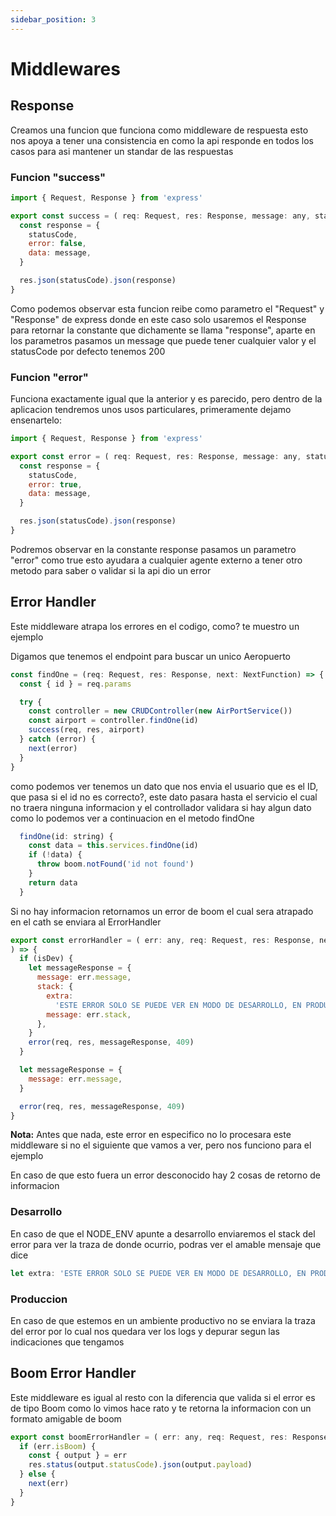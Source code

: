 ```yaml
---
sidebar_position: 3
---
```


# Middlewares

## Response

Creamos una funcion que funciona como middleware de respuesta esto nos apoya a tener una consistencia en como la api responde en todos los casos para asi mantener un standar de las respuestas

### Funcion "success"

```javascript
import { Request, Response } from 'express'

export const success = ( req: Request, res: Response, message: any, statusCode = 200) => {
  const response = {
    statusCode,
    error: false,
    data: message,
  }

  res.json(statusCode).json(response)
}
```

Como podemos observar esta funcion reibe como parametro el "Request" y "Response" de express donde en este caso solo usaremos el Response para retornar la constante que dichamente se llama "response", aparte en los parametros pasamos un message que puede tener cualquier valor y el statusCode por defecto tenemos 200

### Funcion "error"

Funciona exactamente igual que la anterior y es parecido, pero dentro de la aplicacion tendremos unos usos particulares, primeramente dejamo ensenartelo:

```javascript
import { Request, Response } from 'express'

export const error = ( req: Request, res: Response, message: any, statusCode = 500 ) => {
  const response = {
    statusCode,
    error: true,
    data: message,
  }

  res.json(statusCode).json(response)
}
```

Podremos observar en la constante response pasamos un parametro "error" como true esto ayudara a cualquier agente externo a tener otro metodo para saber o validar si la api dio un error

## Error Handler

Este middleware atrapa los errores en el codigo, como? te muestro un ejemplo

Digamos que tenemos el endpoint para buscar un unico Aeropuerto

```javascript
const findOne = (req: Request, res: Response, next: NextFunction) => {
  const { id } = req.params

  try {
    const controller = new CRUDController(new AirPortService())
    const airport = controller.findOne(id)
    success(req, res, airport)
  } catch (error) {
    next(error)
  }
}
```

como podemos ver tenemos un dato que nos envia el usuario que es el ID, que pasa si el id no es correcto?, este dato pasara hasta el servicio el cual no traera ninguna informacion y el controllador validara si hay algun dato como lo podemos ver a continuacion en el metodo findOne

```javascript
  findOne(id: string) {
    const data = this.services.findOne(id)
    if (!data) {
      throw boom.notFound('id not found')
    }
    return data
  }
```

Si no hay informacion retornamos un error de boom el cual sera atrapado en el cath se enviara al ErrorHandler

```javascript
export const errorHandler = ( err: any, req: Request, res: Response, next: NextFunction,
) => {
  if (isDev) {
    let messageResponse = {
      message: err.message,
      stack: {
        extra:
          'ESTE ERROR SOLO SE PUEDE VER EN MODO DE DESARROLLO, EN PRODUCCION NO SE VISUALIZARA',
        message: err.stack,
      },
    }
    error(req, res, messageResponse, 409)
  }

  let messageResponse = {
    message: err.message,
  }

  error(req, res, messageResponse, 409)
}

```

**Nota:** Antes que nada, este error en especifico no lo procesara este middleware si no el siguiente que vamos a ver, pero nos funciono para el ejemplo

En caso de que esto fuera un error desconocido hay 2 cosas de retorno de informacion

### Desarrollo

En caso de que el NODE_ENV apunte a desarrollo enviaremos el stack del error para ver la traza de donde ocurrio, podras ver el amable mensaje que dice

```javascript
let extra: 'ESTE ERROR SOLO SE PUEDE VER EN MODO DE DESARROLLO, EN PRODUCCION NO SE VISUALIZARA'
```

### Produccion

En caso de que estemos en un ambiente productivo no se enviara la traza del error por lo cual nos quedara ver los logs y depurar segun las indicaciones que tengamos

## Boom Error Handler

Este middleware es igual al resto con la diferencia que valida si el error es de tipo Boom como lo vimos hace rato y te retorna la informacion con un formato amigable de boom

```javascript
export const boomErrorHandler = ( err: any, req: Request, res: Response, next: NextFunction ) => {
  if (err.isBoom) {
    const { output } = err
    res.status(output.statusCode).json(output.payload)
  } else {
    next(err)
  }
}
```
